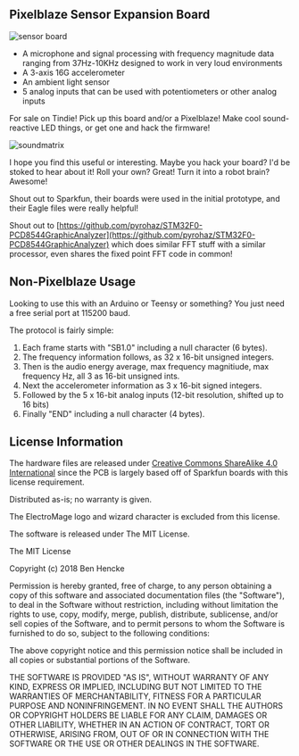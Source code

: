 Pixelblaze Sensor Expansion Board
-------------------

![sensor board](http://app.bhencke.com/pixelblaze/sb10.jpg)

* A microphone and signal processing with frequency magnitude data ranging from 37Hz-10KHz designed to work in very loud environments
* A 3-axis 16G accelerometer
* An ambient light sensor
* 5 analog inputs that can be used with potentiometers or other analog inputs

For sale on Tindie! Pick up this board and/or a Pixelblaze! Make cool sound-reactive LED things, or get one and hack the firmware!

![soundmatrix](http://app.bhencke.com/pixelblaze/soundmatrix.gif)

I hope you find this useful or interesting. Maybe you hack your board? I'd be stoked to hear about it! Roll your own? Great! Turn it into a robot brain? Awesome!

Shout out to Sparkfun, their boards were used in the initial prototype, and their Eagle files were really helpful!

Shout out to [https://github.com/pyrohaz/STM32F0-PCD8544GraphicAnalyzer](https://github.com/pyrohaz/STM32F0-PCD8544GraphicAnalyzer) which does similar FFT stuff with a similar processor, even shares the fixed point FFT code in common!

Non-Pixelblaze Usage
-------------------
Looking to use this with an Arduino or Teensy or something? You just need a free serial port at 115200 baud.

The protocol is fairly simple:

1. Each frame starts with "SB1.0" including a null character (6 bytes).
1. The frequency information follows, as 32 x 16-bit unsigned integers.
1. Then is the audio energy average, max frequency magnitiude, max frequency Hz, all 3 as 16-bit unsigned ints.
1. Next the accelerometer information as 3 x 16-bit signed integers.
1. Followed by the 5 x 16-bit analog inputs (12-bit resolution, shifted up to 16 bits)
1. Finally "END" including a null character (4 bytes).


License Information
-------------------
The hardware files are released under [Creative Commons ShareAlike 4.0 International](https://creativecommons.org/licenses/by-sa/4.0/) since the PCB is largely based off of Sparkfun boards with this license requirement.

Distributed as-is; no warranty is given.

The ElectroMage logo and wizard character is excluded from this license.

The software is released under The MIT License.

The MIT License

Copyright (c) 2018 Ben Hencke

Permission is hereby granted, free of charge, to any person obtaining a copy
of this software and associated documentation files (the "Software"), to deal
in the Software without restriction, including without limitation the rights
to use, copy, modify, merge, publish, distribute, sublicense, and/or sell
copies of the Software, and to permit persons to whom the Software is
furnished to do so, subject to the following conditions:

The above copyright notice and this permission notice shall be included in
all copies or substantial portions of the Software.

THE SOFTWARE IS PROVIDED "AS IS", WITHOUT WARRANTY OF ANY KIND, EXPRESS OR
IMPLIED, INCLUDING BUT NOT LIMITED TO THE WARRANTIES OF MERCHANTABILITY,
FITNESS FOR A PARTICULAR PURPOSE AND NONINFRINGEMENT. IN NO EVENT SHALL THE
AUTHORS OR COPYRIGHT HOLDERS BE LIABLE FOR ANY CLAIM, DAMAGES OR OTHER
LIABILITY, WHETHER IN AN ACTION OF CONTRACT, TORT OR OTHERWISE, ARISING FROM,
OUT OF OR IN CONNECTION WITH THE SOFTWARE OR THE USE OR OTHER DEALINGS IN
THE SOFTWARE.